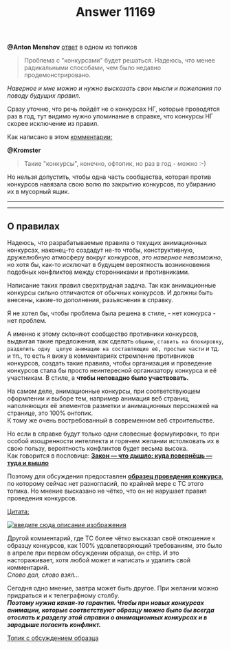 ﻿---
title: "Answer 11169"
se.owner.user_id: 28748
se.owner.display_name: "Alexandr_TT"
se.owner.link: "https://ru.meta.stackoverflow.com/users/28748/alexandr-tt"
se.answer_id: 11169
se.question_id: 10370
se.post_type: answer
se.is_accepted: False
---
<p><strong>@Anton Menshov</strong>
<a href="https://ru.meta.stackoverflow.com/a/11165/28748">ответ</a> в одном из топиков</p>
<blockquote>
<p>Проблема с &quot;конкурсами&quot; будет решаться. Надеюсь, что менее
радикальными способами, чем было недавно продемонстрировано.</p>
</blockquote>
<p><em>Наверное и мне можно и нужно высказать свои мысли и пожелания по поводу будущих правил.</em></p>
<p>Сразу уточню, что речь пойдёт не о конкурсах НГ, которые проводятся раз в год, тут видимо нужно упоминание в справке, что конкурсы НГ скорее  исключение из правил.</p>
<p>Как написано в этом <a href="https://ru.meta.stackoverflow.com/questions/11097/%D0%92%D0%BE%D0%BF%D1%80%D0%BE%D1%81%D1%8B-%D0%BA%D0%BE%D0%BD%D0%BA%D1%83%D1%80%D1%81%D1%8B-%D0%BD%D1%83%D0%B6%D0%BD%D1%8B-%D0%BD%D0%B5-%D0%BD%D1%83%D0%B6%D0%BD%D1%8B-%D0%BC%D0%BE%D0%B6%D0%BD%D0%BE-%D0%BD%D0%B5%D0%BB%D1%8C%D0%B7%D1%8F#comment46948_11097">комментарии:</a></p>
<p><strong>@Kromster</strong></p>
<blockquote>
<p>Такие &quot;конкурсы&quot;, конечно, офтопик, но раз в год - можно :-)</p>
</blockquote>
<p>Но нельзя допустить, чтобы одна часть сообщества, которая против конкурсов навязала свою волю по закрытию конкурсов, по убиранию их в  мусорный ящик.</p>
<hr>
<hr>
<h2>О правилах</h2>
<p>Надеюсь, что разрабатываемые  правила о текущих анимационных конкурсах, наконец-то создадут не-то чтобы, конструктивную, дружелюбную атмосферу вокруг конкурсов, <em>это наверное невозможно</em>, но хотя бы, как-то исключат в будущем вероятность возникновения подобных конфликтов между сторонниками и противниками.</p>
<p>Написание таких правил сверхтрудная задача. Так как анимационные конкурсы сильно отличаются от обычных конкурсов.   И должны быть внесены, какие-то дополнения, разъяснения в справку.</p>
<p>Я не хотел бы, чтобы проблема  была решена в стиле, - нет конкурса - нет проблем.</p>
<p>А именно к этому склоняют сообщество противники конкурсов, выдвигая такие предложения, как сделать <code>общими</code>, <code>ставить на блокировку</code>, <code>разделить одну  целую анимацию на составляющие её, простые части</code> и тд. и тп., то есть я вижу в комментариях стремление противников конкурсов, создать такие правила, чтобы организация и проведение конкурсов стала бы просто неинтересной организатору конкурса и её участникам. В стиле, а <strong>чтобы неповадно было участвовать.</strong></p>
<p>На самом деле, анимационные конкурсы, при соответствующем оформлении и выборе тем, например анимация веб страниц, наполняющих её элементов разметки и анимационных персонажей на странице, это 100% онтопик.<br />
К тому же очень востребованный в современном веб строительстве.</p>
<p>Но если в справке будут только одни словесные формулировки, то при особой изощренности интеллекта и горячем желании истолковать их в свою пользу,  вероятность конфликтов будет весьма высока.<br />
Как говорится в пословице:
<strong><a href="https://ru.wiktionary.org/wiki/%D0%B7%D0%B0%D0%BA%D0%BE%D0%BD_%E2%80%94_%D1%87%D1%82%D0%BE_%D0%B4%D1%8B%D1%88%D0%BB%D0%BE:_%D0%BA%D1%83%D0%B4%D0%B0_%D0%BF%D0%BE%D0%B2%D0%B5%D1%80%D0%BD%D1%91%D1%88%D1%8C_%E2%80%94_%D1%82%D1%83%D0%B4%D0%B0_%D0%B8_%D0%B2%D1%8B%D1%88%D0%BB%D0%BE" rel="nofollow noreferrer">Закон — что дышло: куда повернёшь — туда и вышло</a></strong></p>
<p>Поэтому для обсуждения предоставлен  <a href="https://ru.stackoverflow.com/q/1085360/28748"><strong>образец проведения конкурса</strong></a>, по которому сейчас нет разногласий, по крайней мере с ТС этого топика. Но мнение высказано не чётко,  что он не нарушает правил проведения конкурсов.</p>
<p><a href="https://ru.meta.stackoverflow.com/questions/11097/%D0%92%D0%BE%D0%BF%D1%80%D0%BE%D1%81%D1%8B-%D0%BA%D0%BE%D0%BD%D0%BA%D1%83%D1%80%D1%81%D1%8B-%D0%BD%D1%83%D0%B6%D0%BD%D1%8B-%D0%BD%D0%B5-%D0%BD%D1%83%D0%B6%D0%BD%D1%8B-%D0%BC%D0%BE%D0%B6%D0%BD%D0%BE-%D0%BD%D0%B5%D0%BB%D1%8C%D0%B7%D1%8F#comment47066_11124">Цитата:</a></p>
<p><a href="https://i.stack.imgur.com/IAnsV.png" rel="nofollow noreferrer"><img src="https://i.stack.imgur.com/IAnsV.png" alt="введите сюда описание изображения" /></a></p>
<p>Другой комментарий, где ТС более чётко высказал своё отношение к образцу конкурсов, как 100% удовлетворяющий требованиям, это было в апреле при первом обсуждении образца,  он стёр. И это настораживает, хотя любой может и написать и удалить свой комментарий.<br />
<em>Слово дал, слово взял...</em></p>
<p>Сегодня одно мнение, завтра может быть другое. При желании можно придраться и к телеграфному столбу.<br />
<em><strong>Поэтому нужна какая-то гарантия. Чтобы при новых конкурсах анимации, которые соответствуют образцу  можно было бы всегда отослать к разделу этой справки о анимационных конкурсах и в зародыше погасить конфликт.</strong></em></p>
<p><a href="https://ru.meta.stackoverflow.com/a/10397/28748">Топик с обсуждением образца</a></p>
